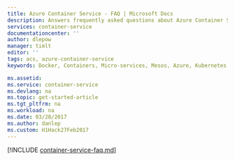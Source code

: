 ```yaml
---
title: Azure Container Service - FAQ | Microsoft Docs
description: Answers frequently asked questions about Azure Container Service, a service that simplifies the creation, configuration, and management of a cluster of virtual machines to run Docker container apps.
services: container-service
documentationcenter: ''
author: dlepow
manager: timlt
editor: ''
tags: acs, azure-container-service
keywords: Docker, Containers, Micro-services, Mesos, Azure, Kubernetes

ms.assetid: 
ms.service: container-service
ms.devlang: na
ms.topic: get-started-article
ms.tgt_pltfrm: na
ms.workload: na
ms.date: 03/28/2017
ms.author: danlep
ms.custom: H1Hack27Feb2017
---
```

[!INCLUDE [container-service-faq.md](../../../includes/container-service-faq.md)]
